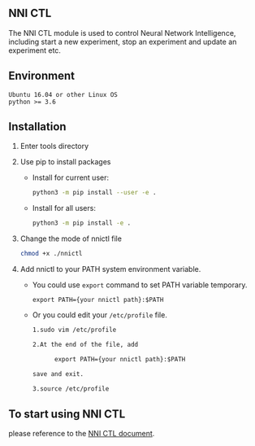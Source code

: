 ## NNI CTL
The NNI CTL module is used to control Neural Network Intelligence, including start a new experiment, stop an experiment and update an experiment etc.
## Environment

```
Ubuntu 16.04 or other Linux OS
python >= 3.6
```

## Installation

1. Enter tools directory

1. Use pip to install packages
    * Install for current user:

      ```bash
      python3 -m pip install --user -e .
      ```

    * Install for all users:

      ```bash
      python3 -m pip install -e .
      ```

1. Change the mode of nnictl file

    ```bash
    chmod +x ./nnictl
    ```

1. Add nnictl to your PATH system environment variable.

    * You could use `export` command to set PATH variable temporary.

          export PATH={your nnictl path}:$PATH

    * Or you could edit your `/etc/profile` file.

      ```txt
      1.sudo vim /etc/profile

      2.At the end of the file, add

            export PATH={your nnictl path}:$PATH

      save and exit.

      3.source /etc/profile
      ```

## To start using NNI CTL

please reference to the [NNI CTL document].

[NNI CTL document]: ../docs/en_US/Nnictl.md
